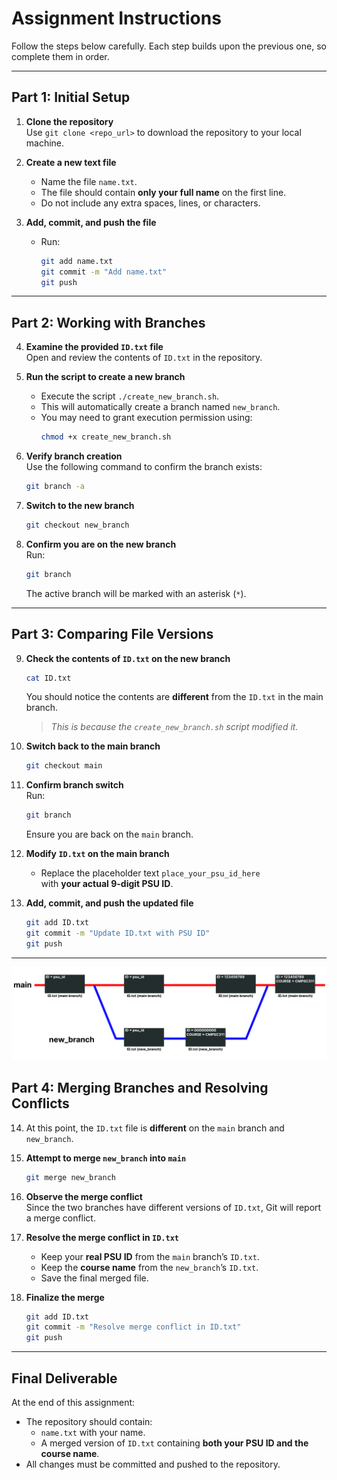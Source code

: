 # Assignment Instructions

Follow the steps below carefully. Each step builds upon the previous one, so complete them in order.

---

## Part 1: Initial Setup
1. **Clone the repository**  
   Use `git clone <repo_url>` to download the repository to your local machine.

2. **Create a new text file**  
   - Name the file `name.txt`.  
   - The file should contain **only your full name** on the first line.  
   - Do not include any extra spaces, lines, or characters.

3. **Add, commit, and push the file**  
   - Run:  
     ```bash
     git add name.txt
     git commit -m "Add name.txt"
     git push
     ```

---

## Part 2: Working with Branches
4. **Examine the provided `ID.txt` file**  
   Open and review the contents of `ID.txt` in the repository.

5. **Run the script to create a new branch**  
   - Execute the script `./create_new_branch.sh`.  
   - This will automatically create a branch named `new_branch`.  
   - You may need to grant execution permission using:  
     ```bash
     chmod +x create_new_branch.sh
     ```

6. **Verify branch creation**  
   Use the following command to confirm the branch exists:  
   ```bash
   git branch -a
   ```

7. **Switch to the new branch**  
   ```bash
   git checkout new_branch
   ```

8. **Confirm you are on the new branch**  
   Run:  
   ```bash
   git branch
   ```  
   The active branch will be marked with an asterisk (`*`).

---

## Part 3: Comparing File Versions
9. **Check the contents of `ID.txt` on the new branch**  
   ```bash
   cat ID.txt
   ```  
   You should notice the contents are **different** from the `ID.txt` in the main branch.  
   > *This is because the `create_new_branch.sh` script modified it.*

10. **Switch back to the main branch**  
    ```bash
    git checkout main
    ```

11. **Confirm branch switch**  
    Run:  
    ```bash
    git branch
    ```  
    Ensure you are back on the `main` branch.

12. **Modify `ID.txt` on the main branch**  
    - Replace the placeholder text `place_your_psu_id_here`  
      with **your actual 9-digit PSU ID**.

13. **Add, commit, and push the updated file**  
    ```bash
    git add ID.txt
    git commit -m "Update ID.txt with PSU ID"
    git push
    ```

---
<img src="images/branching.png" alt="Branching Example">

## Part 4: Merging Branches and Resolving Conflicts
14. At this point, the `ID.txt` file is **different** on the `main` branch and `new_branch`.

15. **Attempt to merge `new_branch` into `main`**  
    ```bash
    git merge new_branch
    ```

16. **Observe the merge conflict**  
    Since the two branches have different versions of `ID.txt`, Git will report a merge conflict.

17. **Resolve the merge conflict in `ID.txt`**  
    - Keep your **real PSU ID** from the `main` branch’s `ID.txt`.  
    - Keep the **course name** from the `new_branch`’s `ID.txt`.  
    - Save the final merged file.

18. **Finalize the merge**  
    ```bash
    git add ID.txt
    git commit -m "Resolve merge conflict in ID.txt"
    git push
    ```

---

## Final Deliverable
At the end of this assignment:
- The repository should contain:
  - `name.txt` with your name.  
  - A merged version of `ID.txt` containing **both your PSU ID and the course name**.  
- All changes must be committed and pushed to the repository.
